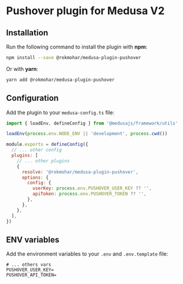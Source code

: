 # Pushover plugin for Medusa V2

## Installation

Run the following command to install the plugin with **npm**:

```bash
npm install --save @rokmohar/medusa-plugin-pushover
```

Or with **yarn**:

```bash
yarn add @rokmohar/medusa-plugin-pushover
```

## Configuration

Add the plugin to your `medusa-config.ts` file:

```js
import { loadEnv, defineConfig } from '@medusajs/framework/utils'

loadEnv(process.env.NODE_ENV || 'development', process.cwd())

module.exports = defineConfig({
  // ... other config
  plugins: [
    // ... other plugins
    {
      resolve: '@rokmohar/medusa-plugin-pushover',
      options: {
        config: {
          userKey: process.env.PUSHOVER_USER_KEY ?? '',
          apiToken: process.env.PUSHOVER_TOKEN ?? '',
        },
      },
    },
  ],
})
```

## ENV variables

Add the environment variables to your `.env` and `.env.template` file:

```env
# ... others vars
PUSHOVER_USER_KEY=
PUSHOVER_API_TOKEN=
```
